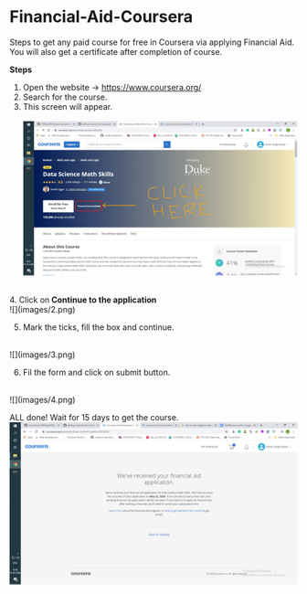 # Financial-Aid-Coursera
Steps to get any paid course for free in Coursera via applying Financial Aid. You will also get a certificate after completion of course.

<b>Steps</b> <br>
1. Open the website -> https://www.coursera.org/
2. Search for the course. <br>
3. This screen will appear. <br> <br>
![](images/1.jpg)
<br>
4. Click on<b> Continue to the application </b>
<br>
![](images/2.png)

5. Mark the ticks, fill the box and continue.
<br>
![](images/3.png)

6. Fil the form and click on submit button.
<br>
![](images/4.png)

ALL done! Wait for 15 days to get the course.
<br>
![](images/5.png)
